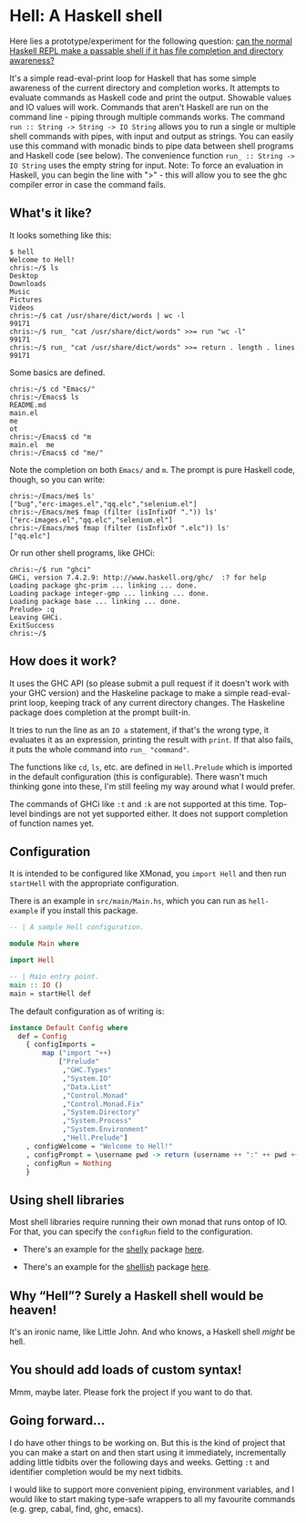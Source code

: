 # Hell: A Haskell shell

Here lies a prototype/experiment for the following question:
[can the normal Haskell REPL make a passable shell if it has file
completion and directory
awareness?](http://www.reddit.com/r/haskell/comments/1qzhce/using_haskell_to_write_deceptively_powerful/cdidvav?context=3)

It's a simple read-eval-print loop for Haskell that has some simple awareness of the current directory and completion works.
It attempts to evaluate commands as Haskell code and print the output. Showable values and IO values will work.
Commands that aren't Haskell are run on the command line - piping through multiple commands works.
The command `run :: String -> String -> IO String` allows you to run a single or multiple shell commands with pipes, with input and output as strings.
You can easily use this command with monadic binds to pipe data between shell programs and Haskell code (see below).
The convenience function `run_ :: String -> IO String` uses the empty string for input.
Note: To force an evaluation in Haskell, you can begin the line with ">" - this will allow you to see the ghc compiler error in case the command fails.


## What's it like?

It looks something like this:

    $ hell
    Welcome to Hell!
    chris:~/$ ls
    Desktop
    Downloads
    Music
    Pictures
    Videos
    chris:~/$ cat /usr/share/dict/words | wc -l
    99171
    chris:~/$ run_ "cat /usr/share/dict/words" >>= run "wc -l"
    99171
    chris:~/$ run_ "cat /usr/share/dict/words" >>= return . length . lines
    99171

Some basics are defined.

    chris:~/$ cd "Emacs/"
    chris:~/Emacs$ ls
    README.md
    main.el
    me
    ot
    chris:~/Emacs$ cd "m
    main.el  me
    chris:~/Emacs$ cd "me/"

Note the completion on both `Emacs/` and `m`. The prompt is pure
Haskell code, though, so you can write:

    chris:~/Emacs/me$ ls'
    ["bug","erc-images.el","qq.elc","selenium.el"]
    chris:~/Emacs/me$ fmap (filter (isInfixOf ".")) ls'
    ["erc-images.el","qq.elc","selenium.el"]
    chris:~/Emacs/me$ fmap (filter (isInfixOf ".elc")) ls'
    ["qq.elc"]

Or run other shell programs, like GHCi:

    chris:~/$ run "ghci"
    GHCi, version 7.4.2.9: http://www.haskell.org/ghc/  :? for help
    Loading package ghc-prim ... linking ... done.
    Loading package integer-gmp ... linking ... done.
    Loading package base ... linking ... done.
    Prelude> :q
    Leaving GHCi.
    ExitSuccess
    chris:~/$

## How does it work?

It uses the GHC API (so please submit a pull request if it doesn't
work with your GHC version) and the Haskeline package to make a simple
read-eval-print loop, keeping track of any current directory
changes. The Haskeline package does completion at the prompt built-in.

It tries to run the line as an `IO a` statement, if that's the wrong
type, it evaluates it as an expression, printing the result with
`print`. If that also fails, it puts the whole command into `run_ "command"`.

The functions like `cd`, `ls`, etc. are defined in `Hell.Prelude`
which is imported in the default configuration (this is
configurable). There wasn't much thinking gone into these, I'm still
feeling my way around what I would prefer.

The commands of GHCi like `:t` and `:k` are not supported at this
time. Top-level bindings are not yet supported either. It does not
support completion of function names yet.

## Configuration

It is intended to be configured like XMonad, you `import Hell` and
then run `startHell` with the appropriate configuration.

There is an example in `src/main/Main.hs`, which you can run as
`hell-example` if you install this package.

``` haskell
-- | A sample Hell configuration.

module Main where

import Hell

-- | Main entry point.
main :: IO ()
main = startHell def
```

The default configuration as of writing is:

``` haskell
instance Default Config where
  def = Config
    { configImports =
        map ("import "++)
            ["Prelude"
             ,"GHC.Types"
             ,"System.IO"
             ,"Data.List"
             ,"Control.Monad"
             ,"Control.Monad.Fix"
             ,"System.Directory"
             ,"System.Process"
             ,"System.Environment"
             ,"Hell.Prelude"]
    , configWelcome = "Welcome to Hell!"
    , configPrompt = \username pwd -> return (username ++ ":" ++ pwd ++ "$ ")
    , configRun = Nothing
    }
```

## Using shell libraries

Most shell libraries require running their own monad that runs ontop
of IO. For that, you can specify the `configRun` field to the
configuration.

* There's an example for the
  [shelly](http://hackage.haskell.org/package/shelly) package
  [here](https://github.com/chrisdone/hell/blob/master/src/main/Shelly.hs).

* There's an example for the
  [shellish](http://hackage.haskell.org/package/shellish) package
  [here](https://github.com/chrisdone/hell/blob/master/src/main/Shellish.hs).

## Why “Hell”? Surely a Haskell shell would be heaven!

It's an ironic name, like Little John. And who knows, a Haskell shell
_might_ be hell.

## You should add loads of custom syntax!

Mmm, maybe later. Please fork the project if you want to do that.

## Going forward…

I do have other things to be working on. But this is the kind of
project that you can make a start on and then start using it
immediately, incrementally adding little tidbits over the following
days and weeks. Getting `:t` and identifier completion would be my
next tidbits.

I would like to support more convenient piping, environment variables,
and I would like to start making type-safe wrappers to all my
favourite commands (e.g. grep, cabal, find, ghc, emacs).
